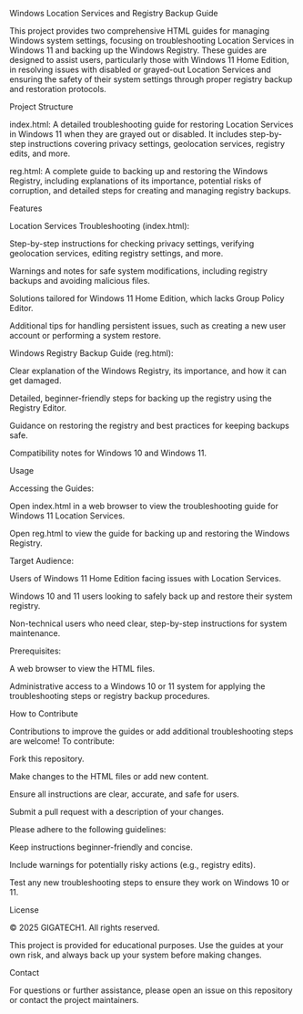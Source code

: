 Windows Location Services and Registry Backup Guide

This project provides two comprehensive HTML guides for managing Windows system settings, focusing on troubleshooting Location Services in Windows 11 and backing up the Windows Registry. These guides are designed to assist users, particularly those with Windows 11 Home Edition, in resolving issues with disabled or grayed-out Location Services and ensuring the safety of their system settings through proper registry backup and restoration protocols.

Project Structure





index.html: A detailed troubleshooting guide for restoring Location Services in Windows 11 when they are grayed out or disabled. It includes step-by-step instructions covering privacy settings, geolocation services, registry edits, and more.



reg.html: A complete guide to backing up and restoring the Windows Registry, including explanations of its importance, potential risks of corruption, and detailed steps for creating and managing registry backups.

Features





Location Services Troubleshooting (index.html):





Step-by-step instructions for checking privacy settings, verifying geolocation services, editing registry settings, and more.



Warnings and notes for safe system modifications, including registry backups and avoiding malicious files.



Solutions tailored for Windows 11 Home Edition, which lacks Group Policy Editor.



Additional tips for handling persistent issues, such as creating a new user account or performing a system restore.



Windows Registry Backup Guide (reg.html):





Clear explanation of the Windows Registry, its importance, and how it can get damaged.



Detailed, beginner-friendly steps for backing up the registry using the Registry Editor.



Guidance on restoring the registry and best practices for keeping backups safe.



Compatibility notes for Windows 10 and Windows 11.

Usage





Accessing the Guides:





Open index.html in a web browser to view the troubleshooting guide for Windows 11 Location Services.



Open reg.html to view the guide for backing up and restoring the Windows Registry.



Target Audience:





Users of Windows 11 Home Edition facing issues with Location Services.



Windows 10 and 11 users looking to safely back up and restore their system registry.



Non-technical users who need clear, step-by-step instructions for system maintenance.



Prerequisites:





A web browser to view the HTML files.



Administrative access to a Windows 10 or 11 system for applying the troubleshooting steps or registry backup procedures.

How to Contribute

Contributions to improve the guides or add additional troubleshooting steps are welcome! To contribute:





Fork this repository.



Make changes to the HTML files or add new content.



Ensure all instructions are clear, accurate, and safe for users.



Submit a pull request with a description of your changes.

Please adhere to the following guidelines:





Keep instructions beginner-friendly and concise.



Include warnings for potentially risky actions (e.g., registry edits).



Test any new troubleshooting steps to ensure they work on Windows 10 or 11.

License

© 2025 GIGATECH1. All rights reserved.

This project is provided for educational purposes. Use the guides at your own risk, and always back up your system before making changes.

Contact

For questions or further assistance, please open an issue on this repository or contact the project maintainers.

